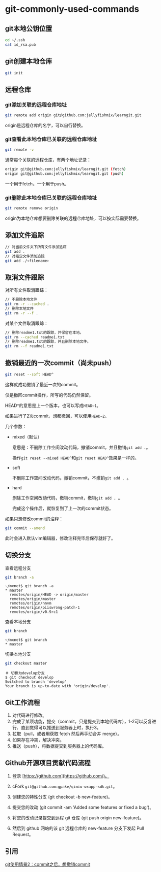 # git-commonly-used-commands



## git本地公钥位置

```bash
cd ~/.ssh
cat id_rsa.pub
```



## git创建本地仓库

```bash
git init
```



## 远程仓库

### git添加关联的远程仓库地址

```bash
git remote add origin git@github.com:jellyfishmix/learngit.git
```

origin是远程仓库的名字，可以自行替换。

### git查看此本地仓库已关联的远程仓库地址

```bash
git remote -v 
```

通常每个关联的远程仓库，有两个地址记录：

```bash
origin git@github.com:jellyfishmix/learngit.git (fetch)
origin git@github.com:jellyfishmix/learngit.git (push)
```

一个用于fetch，一个用于push。

### git删除此本地仓库已关联的远程仓库地址

```bash
git remote remove origin
```

origin为本地仓库想要删除关联的远程仓库地址，可以按实际需要替换。



## 添加文件追踪

```bash
// 对当前文件夹下所有文件添加追踪
git add .
// 对指定文件添加追踪
git add ./<filename>
```



## 取消文件跟踪

对所有文件取消跟踪：

```bash
// 不删除本地文件
git rm -r --cached .
// 删除本地文件
git rm -r --f .
```

对某个文件取消跟踪：

```bash
// 删除readme1.txt的跟踪，并保留在本地。
git rm --cached readme1.txt
// 删除readme1.txt的跟踪，并且删除本地文件。
git rm --f readme1.txt
```



## 撤销最近的一次commit（尚未push）

```bash
git reset --soft HEAD^
```

这样就成功撤销了最近一次的commit。

仅是撤回commit操作，所写的代码仍然保留。



HEAD^的意思是上一个版本，也可以写成`HEAD~1`。

如果进行了2次commit，想都撤回，可以使用`HEAD~2`。



几个参数：

- mixed（默认）

  意思是：不删除工作空间改动代码，撤销commit，并且撤销`git add .`。

  操作`git reset --mixed HEAD^`和`git reset HEAD^`效果是一样的。

- soft  

  不删除工作空间改动代码，撤销commit，不撤销`git add . `。

- hard

  删除工作空间改动代码，撤销commit，撤销`git add . `。

  完成这个操作后，就恢复到了上一次的commit状态。



如果只想修改commit的注释：

```bash
git commit --amend
```

此时会进入默认vim编辑器，修改注释完毕后保存就好了。



## 切换分支

查看远程分支

```bash
git branch -a 
```

```
~/mxnet$ git branch -a
* master
  remotes/origin/HEAD -> origin/master
  remotes/origin/master
  remotes/origin/nnvm
  remotes/origin/piiswrong-patch-1
  remotes/origin/v0.9rc1
```

查看本地分支

```bash
git branch
```

```
~/mxnet$ git branch
* master
```

切换本地分支

```bash
git checkout master
```

```
＃ 切换为develop分支
$ git checkout develop
Switched to branch 'develop'
Your branch is up-to-date with 'origin/develop'.
```



## Git工作流程

1. 对代码进行修改。
2. 完成了某项功能，提交（commit，只是提交到本地代码库），1-2可以反复进行，直到觉得可以推送到服务器上时，执行3。
3. 拉取（pull，或者用获取 fetch 然后再手动合并 merge）。
4. 如果存在冲突，解决冲突。
5. 推送（push），将数据提交到服务器上的代码库。



## Github开源项目贡献代码流程

1. 登录 [https://github.com](https://github.com/)。

2. cFork `git@github.com:gpake/qiniu-wxapp-sdk.git`。

3. 创建您的特性分支 (git checkout -b new-feature)。

4. 提交您的改动 (git commit -am 'Added some features or fixed a bug')。

5. 将您的改动记录提交到远程 git 仓库 (git push origin new-feature)。

6. 然后到 github 网站的该 git 远程仓库的 new-feature 分支下发起 Pull Request。



## 引用

[git使用情景2：commit之后，想撤销commit](https://blog.csdn.net/w958796636/article/details/53611133)